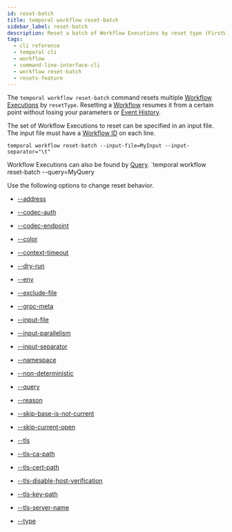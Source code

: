 ```yaml
---
id: reset-batch
title: temporal workflow reset-batch
sidebar_label: reset-batch
description: Reset a batch of Workflow Executions by reset type (FirstWorkflowTask), LastWorkflowTask), LastContinuedAsNew
tags:
  - cli reference
  - temporal cli
  - workflow
  - command-line-interface-cli
  - workflow reset-batch
  - resets-feature
---
```


The `temporal workflow reset-batch` command resets multiple [Workflow Executions](/concepts/what-is-a-workflow-execution) by `resetType`.
Resetting a [Workflow](/concepts/what-is-a-workflow) resumes it from a certain point without losing your parameters or [Event History](/concepts/what-is-an-event-history).

The set of Workflow Executions to reset can be specified in an input file.
The input file must have a [Workflow ID](/concepts/what-is-a-workflow-id) on each line.

`temporal workflow reset-batch --input-file=MyInput --input-separator="\t"`

Workflow Executions can also be found by [Query](/concepts/what-is-a-query).
`temporal workflow reset-batch --query=MyQuery

Use the following options to change reset behavior.

- [--address](/cli/cmd-options/address)

- [--codec-auth](/cli/cmd-options/codec-auth)

- [--codec-endpoint](/cli/cmd-options/codec-endpoint)

- [--color](/cli/cmd-options/color)

- [--context-timeout](/cli/cmd-options/context-timeout)

- [--dry-run](/cli/cmd-options/dry-run)

- [--env](/cli/cmd-options/env)

- [--exclude-file](/cli/cmd-options/exclude-file)

- [--grpc-meta](/cli/cmd-options/grpc-meta)

- [--input-file](/cli/cmd-options/input-file)

- [--input-parallelism](/cli/cmd-options/input-parallelism)

- [--input-separator](/cli/cmd-options/input-separator)

- [--namespace](/cli/cmd-options/namespace)

- [--non-deterministic](/cli/cmd-options/non-deterministic)

- [--query](/cli/cmd-options/query)

- [--reason](/cli/cmd-options/reason)

- [--skip-base-is-not-current](/cli/cmd-options/skip-base-is-not-current)

- [--skip-current-open](/cli/cmd-options/skip-current-open)

- [--tls](/cli/cmd-options/tls)

- [--tls-ca-path](/cli/cmd-options/tls-ca-path)

- [--tls-cert-path](/cli/cmd-options/tls-cert-path)

- [--tls-disable-host-verification](/cli/cmd-options/tls-disable-host-verification)

- [--tls-key-path](/cli/cmd-options/tls-key-path)

- [--tls-server-name](/cli/cmd-options/tls-server-name)

- [--type](/cli/cmd-options/type)
